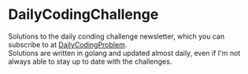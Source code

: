 # DailyCodingChallenge

Solutions to the daily conding challenge newsletter, which you can subscribe to at [DailyCodingProblem](https://www.dailycodingproblem.com/).<br>
Solutions are written in golang and updated almost daily, even if I'm not always able to stay up to date with the challenges.
